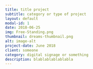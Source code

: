 ```yaml
---
title: title project
subtitle: category or type of project
layout: default
modal-id: 1
date: 2018-06-25
img: Free-Standing.png
thumbnail: dreams-thumbnail.png
alt: image-alt
project-date: June 2018
client: someone
category: digital signage or something
description: blablablablablabla
---
```

